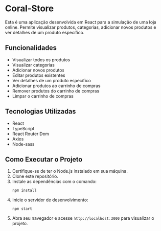 # Coral-Store

Esta é uma aplicação desenvolvida em React para a simulação de uma loja online. Permite visualizar produtos, categorias, adicionar novos produtos e ver detalhes de um produto específico.

## Funcionalidades

- Visualizar todos os produtos
- Visualizar categorias
- Adicionar novos produtos
- Editar produtos existentes
- Ver detalhes de um produto específico
- Adicionar produtos ao carrinho de compras
- Remover produtos do carrinho de compras
- Limpar o carrinho de compras

## Tecnologias Utilizadas

- React
- TypeScript
- React Router Dom
- Axios
- Node-sass

## Como Executar o Projeto

1. Certifique-se de ter o Node.js instalado em sua máquina.
2. Clone este repositório.
3. Instale as dependências com o comando:
   ```bash
   npm install
4. Inicie o servidor de desenvolvimento:
   ```bash
   npm start
5.  Abra seu navegador e acesse `http://localhost:3000` para visualizar o projeto.